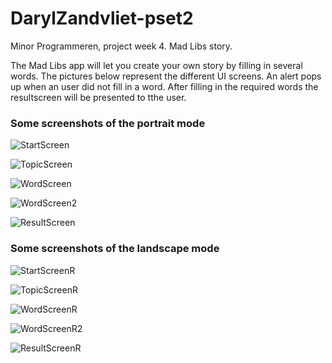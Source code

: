 # DarylZandvliet-pset2
Minor Programmeren, project week 4. Mad Libs story.

The Mad Libs app will let you create your own story by filling in several words. The pictures below represent the different UI screens.
An alert pops up when an user did not fill in a word. After filling in the required words the resultscreen will be presented to tthe user.

### Some screenshots of the portrait mode

![StartScreen](/doc/StartScreen.png)

![TopicScreen](/doc/TopicScreen.png)

![WordScreen](/doc/WordScreen.png)

![WordScreen2](/doc/WordScreen2.png)

![ResultScreen](/doc/ResultScreen.png)


### Some screenshots of the landscape mode

![StartScreenR](/doc/StartScreenR.png)

![TopicScreenR](/doc/TopicScreenR.png)

![WordScreenR](/doc/WordScreenR.png)

![WordScreenR2](/doc/WordScreenR2.png)

![ResultScreenR](/doc/ResultScreenR.png)



